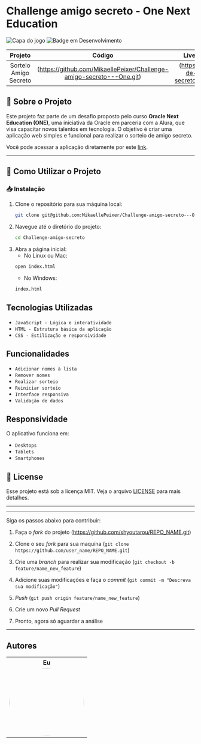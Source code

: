 # Challenge amigo secreto - One Next Education

![Capa do jogo]([[https://github.com/MikaellePeixer/Challenge-amigo-secreto---One-Next-Education/blob/06e692714dfc182cce87a6c4611e9e63225c235d/assets/FireShot%20Capture%20004%20-%20Amigo%20Secreto%20-%20sorteio-de-amigo-secreto.vercel.app.png](https://github.com/MikaellePeixer/Challenge-amigo-secreto---One-Next-Education/blob/main/assets/FireShot%20Capture%20004%20-%20Amigo%20Secreto%20-%20sorteio-de-amigo-secreto.vercel.app.png)](https://github.com/MikaellePeixer/Challenge-amigo-secreto---One-Next-Education/blob/main/assets/FireShot%20Capture%20004%20-%20Amigo%20Secreto%20-%20sorteio-de-amigo-secreto.vercel.app.png?raw=true))
![Badge em Desenvolvimento](http://img.shields.io/static/v1?label=STATUS&message=EM%20DESENVOLVIMENTO&color=GREEN&style=for-the-badge)

|        Projeto        |                                     Código                                       |                        Live Preview                        |
:----------------------:| :-------------------------------------------------------------------------------:| :---------------------------------------------------------:|
| Sorteio Amigo Secreto | (https://github.com/MikaellePeixer/Challenge-amigo-secreto---One.git)            | (https://sorteio-de-amigo-secreto.vercel.app)              |

## 🎉 Sobre o Projeto
Este projeto faz parte de um desafio proposto pelo curso **Oracle Next Education (ONE)**, uma iniciativa da Oracle em parceria com a Alura, que visa capacitar novos talentos em tecnologia. O objetivo é criar uma aplicação web simples e funcional para realizar o sorteio de amigo secreto.

Você pode acessar a aplicação diretamente por este [link](https://sorteio-de-amigo-secreto.vercel.app).

---

## 🚀 Como Utilizar o Projeto

### 📥 Instalação
1. Clone o repositório para sua máquina local:
   ```bash
   git clone git@github.com:MikaellePeixer/Challenge-amigo-secreto---One-Next-Education.git
   ```
2. Navegue até o diretório do projeto:
    ```bash
    cd Challenge-amigo-secreto
    ```
3. Abra a página inicial:
    - No Linux ou Mac:
    ```bash
    open index.html
    ```
    - No Windows:
    ```cmd
    index.html
    ```

## Tecnologias Utilizadas

- `JavaScript - Lógica e interatividade`
- `HTML - Estrutura básica da aplicação`
- `CSS - Estilização e responsividade`

## Funcionalidades

- `Adicionar nomes à lista`
- `Remover nomes`
- `Realizar sorteio`
- `Reiniciar sorteio`
- `Interface responsiva`
- `Validação de dados`

## Responsividade

O aplicativo funciona em:
- `Desktops`
- `Tablets`
- `Smartphones`

## 📝 License

Esse projeto está sob a licença MIT. Veja o arquivo [LICENSE](LICENSE) para mais detalhes.

---

-------------
Siga os passos abaixo para contribuir:

1. Faça o *fork* do projeto (<https://github.com/shyoutarou/REPO_NAME.git>)

2. Clone o seu *fork* para sua maquína (`git clone https://github.com/user_name/REPO_NAME.git`)

3. Crie uma *branch* para realizar sua modificação (`git checkout -b feature/name_new_feature`)

4. Adicione suas modificações e faça o *commit* (`git commit -m "Descreva sua modificação"`)

5. *Push* (`git push origin feature/name_new_feature`)

6. Crie um novo *Pull Request*

7. Pronto, agora só aguardar a análise 

--------------

## Autores    

 <div align=center>
  <table style="width:100%">
    <tr align=center>
      <th><strong>Eu</strong></th>
    </tr>
    <tr align=center>
      <td>
        <a href="https://github.com/MikaellePeixer">
          <img width="200" height="180" style="border-radius: 50%;" src="https://avatars.githubusercontent.com/u/157852660?v=4">
        </a>
      </td>
    </tr>
  </table>
</div> 

